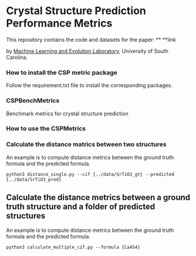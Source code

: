 # Crystal Structure Prediction Performance Metrics
This repository contains the code and datasets for the paper:
**
**link



by <a href="http://mleg.cse.sc.edu" target="_blank">Machine Learning and Evolution Laboratory</a>, University of South Carolina.

### How to install the CSP metric package
Follow the requirement.txt file to install the corresponding packages.


### CSPBenchMetrics
Benchmark metrics for crystal structure prediction


### How to use the CSPMetrics 


### Calculate the distance matrics between two structures

An example is to compute distance metrics between the ground truth formula and the predicted formula.
```
python3 distance_single.py --cif {../data/SrTiO3_gt} --predicted {../data/SrTiO3_pred}
```

## Calculate the distance metrics between a ground truth structure and a folder of predicted structures

An example is to compute distance metrics between the ground truth formula and the predicted formula.
```
python3 calculate_multiple_cif.py --formula {Ca4S4}
```
